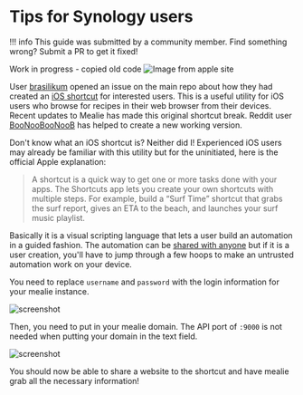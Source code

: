 # Tips for Synology users

!!! info
    This guide was submitted by a community member. Find something wrong? Submit a PR to get it fixed!

Work in progress - copied old code
![Image from apple site](https://help.apple.com/assets/5E8CEA35094622DF10489984/5E8CEA42094622DF1048998D/en_US/ed1f9c157cdefc13e0161e0f70015455.png)

User [brasilikum](https://github.com/brasilikum) opened an issue on the main repo about how they had created an [iOS shortcut](https://github.com/hay-kot/mealie/issues/103) for interested users. This is a useful utility for iOS users who browse for recipes in their web browser from their devices. Recent updates to Mealie has made this original shortcut break. Reddit user [BooNooBooNooB](https://www.reddit.com/user/BooNooBooNooB/) has helped to create a new working version.

Don't know what an iOS shortcut is? Neither did I! Experienced iOS users may already be familiar with this utility but for the uninitiated, here is the official Apple explanation:

> A shortcut is a quick way to get one or more tasks done with your apps. The Shortcuts app lets you create your own shortcuts with multiple steps. For example, build a “Surf Time” shortcut that grabs the surf report, gives an ETA to the beach, and launches your surf music playlist.

Basically it is a visual scripting language that lets a user build an automation in a guided fashion. The automation can be [shared with anyone](https://www.icloud.com/shortcuts/4c40fcc6f39549f9a189995a449cd44f) but if it is a user creation, you'll have to jump through a few hoops to make an untrusted automation work on your device.

You need to replace `username` and `password` with the login information for your mealie instance.

![screenshot](../../assets/img/ios-shortcut-image.jpg)

Then, you need to put in your mealie domain. The API port of `:9000` is not needed when putting your domain in the text field.

![screenshot](../img/iOS_host.jpg)

You should now be able to share a website to the shortcut and have mealie grab all the necessary information!
